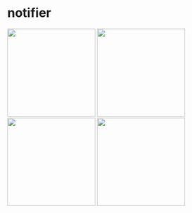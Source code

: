 # notifier

<img src="https://user-images.githubusercontent.com/88718312/138226420-f3d1a7f5-7161-46f7-a63a-b17dd3d22ac6.jpg" width="200">
<img src="https://user-images.githubusercontent.com/88718312/138226425-a4aa0c0f-63fb-4e73-8361-c0ff838c3d39.jpg" width="200">
<img src="https://user-images.githubusercontent.com/88718312/138226429-96e0fdff-59cd-4da1-a20b-6d5401bf9d52.jpg" width="200">
<img src="https://user-images.githubusercontent.com/88718312/138226440-d7359e18-db41-4c12-a3b3-33c8b9600911.jpg" width="200">
